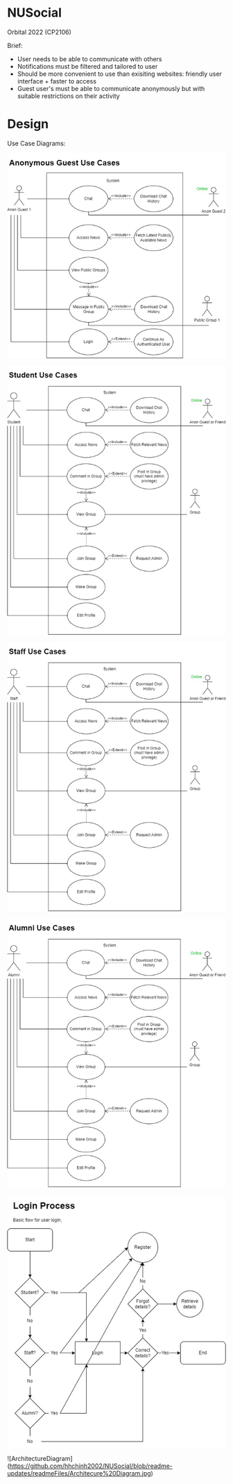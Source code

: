 # NUSocial

Orbital 2022 (CP2106)

Brief:

- User needs to be able to communicate with others
- Notifications must be filtered and tailored to user 
- Should be more convenient to use than exisiting websites: friendly user interface + faster to access 
- Guest user's must be able to communicate anonymously but with suitable restrictions on their activity

# Design

Use Case Diagrams:

![UseCaseGuest](https://github.com/hhchinh2002/NUSocial/blob/readme-updates/readmeFiles/Use%20Case%20Guest.jpg)

![UseCaseStudent](https://github.com/hhchinh2002/NUSocial/blob/readme-updates/readmeFiles/Use%20Case%20Student.jpg)

![UseCaseStaff](https://github.com/hhchinh2002/NUSocial/blob/readme-updates/readmeFiles/Use%20Case%20Staff.jpg)

![UseCaseAlumni](https://github.com/hhchinh2002/NUSocial/blob/readme-updates/readmeFiles/Use%20Case%20Alumni.jpg)

![LoginProcess](https://github.com/hhchinh2002/NUSocial/blob/readme-updates/readmeFiles/Before%20Login%20webpage%20flow.jpg?raw=true)

![ArchitectureDiagram] (https://github.com/hhchinh2002/NUSocial/blob/readme-updates/readmeFiles/Architecure%20Diagram.jpg)



